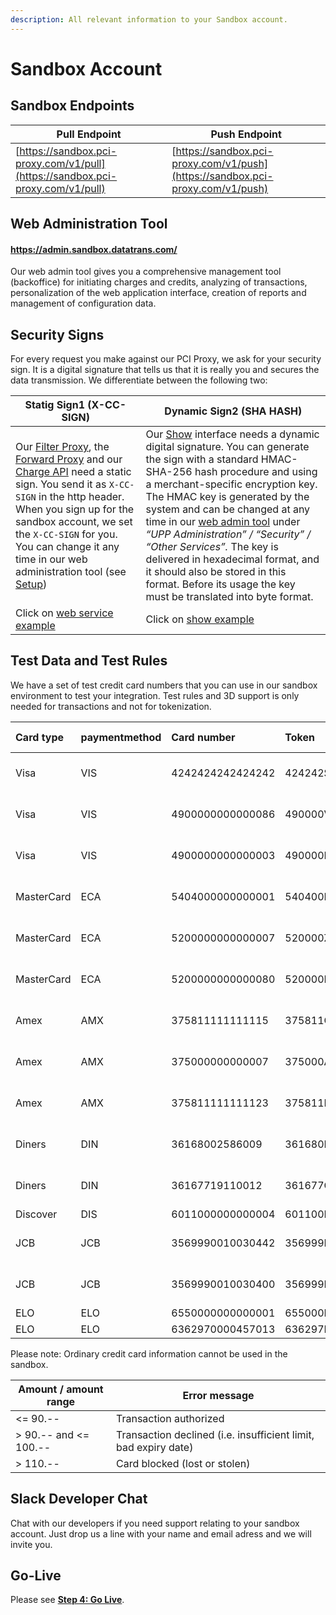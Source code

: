 ```yaml
---
description: All relevant information to your Sandbox account.
---
```


# Sandbox Account

## Sandbox Endpoints

| Pull Endpoint | Push Endpoint |
| --- | --- |
| [https://sandbox.pci-proxy.com/v1/pull](https://sandbox.pci-proxy.com/v1/pull) | [https://sandbox.pci-proxy.com/v1/push](https://sandbox.pci-proxy.com/v1/push) |

## Web Administration Tool

#### [https://admin.sandbox.datatrans.com/ ](sandbox-account.md#https:admin.sandbox.datatrans.com)

Our web admin tool gives you a comprehensive management tool \(backoffice\) for initiating charges and credits, analyzing of transactions, personalization of the web application interface, creation of reports and management of configuration data.

## Security Signs

For every request you make against our PCI Proxy, we ask for your security sign. It is a digital signature that tells us that it is really you and secures the data transmission. We differentiate between the following two:

| Statig Sign1 \(X-CC-SIGN\) | Dynamic Sign2 \(SHA HASH\) |
| --- | --- |
| Our [Filter Proxy](../tokenize-and-store-cards/filter-payloads.md), the [Forward Proxy](../use-stored-cards/forward/https.md) and our [Charge API](../use-stored-cards/charge.md) need a static sign. You send it as `X-CC-SIGN` in the http header. When you sign up for the sandbox account, we set the `X-CC-SIGN` for you. You can change it any time in our web administration tool \(see [Setup](../setup.md#2.-setup-sandbox-account)\) | Our [Show](../use-stored-cards/show.md) interface needs a dynamic digital signature. You can generate the sign with a standard HMAC-SHA-256 hash procedure and using a merchant-specific encryption key. The HMAC key is generated by the system and can be changed at any time in our [web admin tool](http://pilot.datatrans.biz) under _“UPP Administration” / “Security” / “Other Services”._ The key is delivered in hexadecimal format, and it should also be stored in this format. Before its usage the key must be translated into byte format. |
| Click on [web service example](https://docs.pci-proxy.com/webservice.html) | Click on [show example](https://docs.pci-proxy.com/show.html) |

## Test Data and Test Rules

We have a set of test credit card numbers that you can use in our sandbox environment to test your integration. Test rules and 3D support is only needed for transactions and not for tokenization.

| Card type | paymentmethod | Card number | Token | Expiration Date | CVV | Test rule | Support 3D |
| :--- | :--- | :--- | :--- | :--- | :--- | :--- | :--- |
| Visa | VIS | 4242424242424242 | 424242SKMPRI4242 | 12/2018 or 06/2018 | 123 | w/limit | No |
| Visa | VIS | 4900000000000086 | 490000VUFMRQ0086 | 12/2018 or 06/2018 | 123 | wo/limit | Yes |
| Visa | VIS | 4900000000000003 | 490000PVCGFB0003 | 12/2018 or 06/2018 | 123 | w/limit | Yes |
| MasterCard | ECA | 5404000000000001 | 540400FEQOYX0001 | 12/2018 or 06/2018 | 123 | w/limit | Yes |
| MasterCard | ECA | 5200000000000007 | 520000ZOGGIP0007 | 12/2018 or 06/2018 | 123 | w/limit | No |
| MasterCard | ECA | 5200000000000080 | 520000RIVWAS0080 | 12/2018 or 06/2018 | 123 | wo/limit | Yes |
| Amex | AMX | 375811111111115 | 375811OMTYEE115 | 12/2018 or 06/2018 | 1234 | w/limit | No |
| Amex | AMX | 375000000000007 | 375000ARZULD007 | 12/2018 or 06/2018 | 1234 | wo/limit | Yes |
| Amex | AMX | 375811111111123 | 375811MGVGZR123 | 12/2018 or 06/2018 | 1234 | wo/limit | No |
| Diners | DIN | 36168002586009 | 361680IYUAUR09 | 12/2018 or 06/2018 | 123 | w/limit | - |
| Diners | DIN | 36167719110012 | 361677GQVJHV12 | 12/2018 or 06/2018 | 123 | wo/limit | - |
| Discover | DIS | 6011000000000004 | 601100EQYBBH0004 | 06/2018 | 123 | wo/limit |  |
| JCB | JCB | 3569990010030442 | 356999BIUWJW0442 | 12/2018 or 06/2018 | 123 | w/limit | - |
| JCB | JCB | 3569990010030400 | 356999PUCUIV0400 | 12/2018 or 06/2018 | 123 | wo/limit | No |
| ELO | ELO | 6550000000000001 | 655000BFQHZD0001 | 12/2018 | 123 | wo/limit | No |
| ELO | ELO | 6362970000457013 | 636297KMDXHG7013 | 12/2018 | 123 | wo/limit | No |

Please note: Ordinary credit card information cannot be used in the sandbox.

| Amount / amount range | Error message |
| --- | --- |
| &lt;= 90.-- | Transaction authorized |
| &gt; 90.-- and &lt;= 100.-- | Transaction declined \(i.e. insufficient limit, bad expiry date\) |
| &gt; 110.-- | Card blocked \(lost or stolen\) |

## Slack Developer Chat

Chat with our developers if you need support relating to your sandbox account. Just drop us a line with your name and email adress and we will invite you.

## Go-Live

Please see [**Step 4: Go Live**](../go-live.md).


